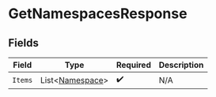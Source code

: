 # GetNamespacesResponse


## Fields

| Field                                               | Type                                                | Required                                            | Description                                         |
| --------------------------------------------------- | --------------------------------------------------- | --------------------------------------------------- | --------------------------------------------------- |
| `Items`                                             | List<[Namespace](../../Models/Shared/Namespace.md)> | :heavy_check_mark:                                  | N/A                                                 |
